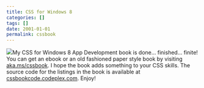 ```yaml
---
title: CSS for Windows 8
categories: []
tags: []
date: 2001-01-01
permalink: cssbook
---
```


![](http://codefoster.blob.core.windows.net/site/image/77e70d31a5cc4bdb8dd5b55eccc15a31/cssbook_01_1.png)My CSS for Windows 8 App Development book is done... finished... finite! You can get an ebook or an old fashioned paper style book by visiting [aka.ms/cssbook](http://aka.ms/cssbook). I hope the book adds something to your CSS skills. The source code for the listings in the book is available at [cssbookcode.codeplex.com](http://cssbookcode.codeplex.com). Enjoy!